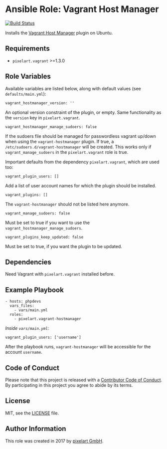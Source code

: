 # Ansible Role: Vagrant Host Manager

[![Build Status](https://travis-ci.org/pixelart/ansible-role-vagrant-hostmanager.svg?branch=master)](https://travis-ci.org/pixelart/ansible-role-vagrant-hostmanager)

Installs the [Vagrant Host Manager](https://github.com/devopsgroup-io/vagrant-hostmanager) plugin on Ubuntu.

## Requirements

  - `pixelart.vagrant` >=1.3.0

## Role Variables

Available variables are listed below, along with default values (see `defaults/main.yml`):

    vagrant_hostmanager_version: ''
    
An optional version constraint of the plugin, or empty. Same functionality as the `version` key in `pixelart.vagrant`.

    vagrant_hostmanager_manage_sudoers: false

If the sudoers file should be managed for passwordless vagrant up/down when using the `vagrant-hostmanager` plugin. If true, a `/etc/sudoers.d/vagrant-hostmanager` will be created. This works only if `vagrant_manage_sudoers` in the `pixelart.vagrant` role is true.

Important defaults from the dependency `pixelart.vagrant`, which are used too:

    vagrant_plugin_users: []
    
Add a list of user account names for which the plugin should be installed.

    vagrant_plugins: []

The `vagrant-hostmanager` should not be listed here anymore.

    vagrant_manage_sudoers: false
    
Must be set to true if you want to use the `vagrant_hostmanager_manage_sudoers`.

    vagrant_plugins_keep_updated: false
    
Must be set to true, if you want the plugin to be updated.

## Dependencies

Need Vagrant with `pixelart.vagrant` installed before.

## Example Playbook

    - hosts: phpdevs
      vars_files:
        - vars/main.yml
      roles:
        - pixelart.vagrant-hostmanager
        
*Inside `vars/main.yml`*:

    vagrant_plugin_users: ['username']

After the playbook runs, `vagrant-hostmanager` will be accessible for the account `username`.

## Code of Conduct

Please note that this project is released with a [Contributor Code of Conduct](CODE_OF_CONDUCT.md). By participating in this project you agree to abide by its terms.

## License

MIT, see the [LICENSE](LICENSE) file.

## Author Information

This role was created in 2017 by [pixelart GmbH](https://www.pixelart.at/).
